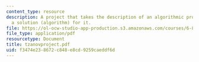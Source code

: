 ```yaml
---
content_type: resource
description: A project that takes the description of an algorithmic problem and construct
  a solution (algorithm) for it.
file: https://ol-ocw-studio-app-production.s3.amazonaws.com/courses/6-871-knowledge-based-applications-systems-spring-2005/f3474e238672c848e8cd9259caeddf6d_tzanovproject.pdf
file_type: application/pdf
resourcetype: Document
title: tzanovproject.pdf
uid: f3474e23-8672-c848-e8cd-9259caeddf6d
---
```

